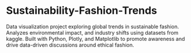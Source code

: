# Sustainability-Fashion-Trends
Data visualization project exploring global trends in sustainable fashion. Analyzes environmental impact, and industry shifts using datasets from kaggle. Built with Python, Plotly, and Matplotlib to promote awareness and drive data-driven discussions around ethical fashion.
